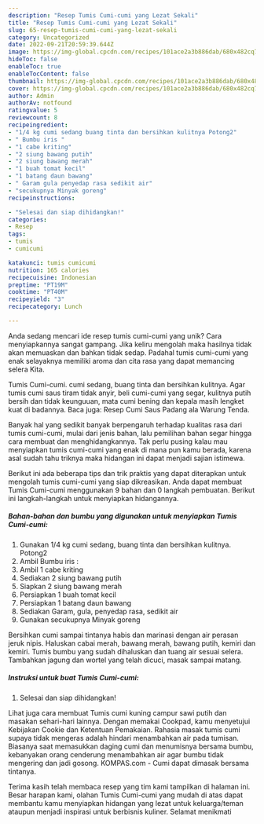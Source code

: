 ```yaml
---
description: "Resep Tumis Cumi-cumi yang Lezat Sekali"
title: "Resep Tumis Cumi-cumi yang Lezat Sekali"
slug: 65-resep-tumis-cumi-cumi-yang-lezat-sekali
category: Uncategorized
date: 2022-09-21T20:59:39.644Z
image: https://img-global.cpcdn.com/recipes/101ace2a3b886dab/680x482cq70/tumis-cumi-cumi-foto-resep-utama.jpg
hideToc: false
enableToc: true
enableTocContent: false
thumbnail: https://img-global.cpcdn.com/recipes/101ace2a3b886dab/680x482cq70/tumis-cumi-cumi-foto-resep-utama.jpg
cover: https://img-global.cpcdn.com/recipes/101ace2a3b886dab/680x482cq70/tumis-cumi-cumi-foto-resep-utama.jpg
author: Admin
authorAv: notfound
ratingvalue: 5
reviewcount: 8
recipeingredient:
- "1/4 kg cumi sedang buang tinta dan bersihkan kulitnya Potong2"
- " Bumbu iris "
- "1 cabe kriting"
- "2 siung bawang putih"
- "2 siung bawang merah"
- "1 buah tomat kecil"
- "1 batang daun bawang"
- " Garam gula penyedap rasa sedikit air"
- "secukupnya Minyak goreng"
recipeinstructions:

- "Selesai dan siap dihidangkan!"
categories:
- Resep
tags:
- tumis
- cumicumi

katakunci: tumis cumicumi 
nutrition: 165 calories
recipecuisine: Indonesian
preptime: "PT19M"
cooktime: "PT40M"
recipeyield: "3"
recipecategory: Lunch

---
```





Anda sedang mencari ide resep tumis cumi-cumi yang unik? Cara menyiapkannya sangat gampang. Jika keliru mengolah maka hasilnya tidak akan memuaskan dan bahkan tidak sedap. Padahal tumis cumi-cumi yang enak selayaknya memiliki aroma dan cita rasa yang dapat memancing selera Kita.





Tumis Cumi-cumi. cumi sedang, buang tinta dan bersihkan kulitnya. Agar tumis cumi saus tiram tidak anyir, beli cumi-cumi yang segar, kulitnya putih bersih dan tidak keunguuan, mata cumi bening dan kepala masih lengket kuat di badannya. Baca juga: Resep Cumi Saus Padang ala Warung Tenda.

Banyak hal yang sedikit banyak berpengaruh terhadap kualitas rasa dari tumis cumi-cumi, mulai dari jenis bahan, lalu pemilihan bahan segar hingga cara membuat dan menghidangkannya. Tak perlu pusing kalau mau menyiapkan tumis cumi-cumi yang enak di mana pun kamu berada, karena asal sudah tahu triknya maka hidangan ini dapat menjadi sajian istimewa.






Berikut ini ada beberapa tips dan trik praktis yang dapat diterapkan untuk mengolah tumis cumi-cumi yang siap dikreasikan. Anda dapat membuat Tumis Cumi-cumi menggunakan 9 bahan dan 0 langkah pembuatan. Berikut ini langkah-langkah untuk menyiapkan hidangannya.

<!--inarticleads1-->

##### Bahan-bahan dan bumbu yang digunakan untuk menyiapkan Tumis Cumi-cumi:

1. Gunakan 1/4 kg cumi sedang, buang tinta dan bersihkan kulitnya. Potong2
1. Ambil  Bumbu iris :
1. Ambil 1 cabe kriting
1. Sediakan 2 siung bawang putih
1. Siapkan 2 siung bawang merah
1. Persiapkan 1 buah tomat kecil
1. Persiapkan 1 batang daun bawang
1. Sediakan  Garam, gula, penyedap rasa, sedikit air
1. Gunakan secukupnya Minyak goreng


Bersihkan cumi sampai tintanya habis dan marinasi dengan air perasan jeruk nipis. Haluskan cabai merah, bawang merah, bawang putih, kemiri dan kemiri. Tumis bumbu yang sudah dihaluskan dan tuang air sesuai selera. Tambahkan jagung dan wortel yang telah dicuci, masak sampai matang. 

<!--inarticleads2-->

##### Instruksi untuk buat Tumis Cumi-cumi:


1. Selesai dan siap dihidangkan!

Lihat juga cara membuat Tumis cumi kuning campur sawi putih dan masakan sehari-hari lainnya. Dengan memakai Cookpad, kamu menyetujui Kebijakan Cookie dan Ketentuan Pemakaian. Rahasia masak tumis cumi supaya tidak mengeras adalah hindari menambahkan air pada tumisan. Biasanya saat memasukkan daging cumi dan menumisnya bersama bumbu, kebanyakan orang cenderung menambahkan air agar bumbu tidak mengering dan jadi gosong. KOMPAS.com - Cumi dapat dimasak bersama tintanya. 

Terima kasih telah membaca resep yang tim kami tampilkan di halaman ini. Besar harapan kami, olahan Tumis Cumi-cumi yang mudah di atas dapat membantu kamu menyiapkan hidangan yang lezat untuk keluarga/teman ataupun menjadi inspirasi untuk berbisnis kuliner. Selamat menikmati
